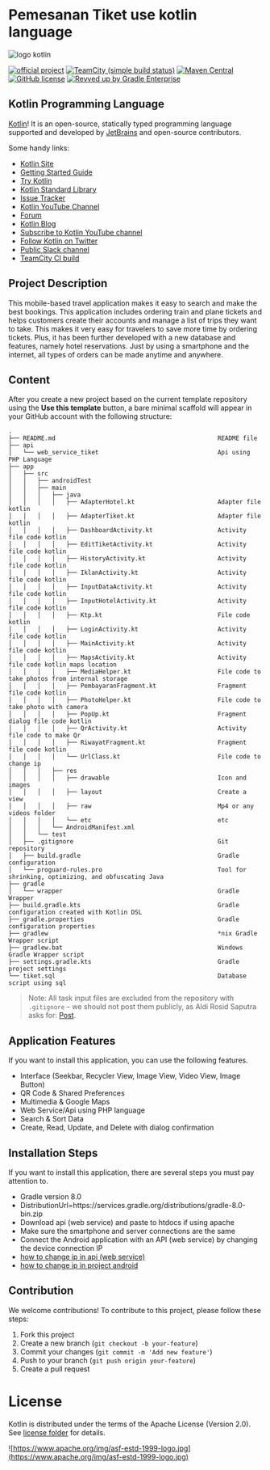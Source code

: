 # Pemesanan Tiket use kotlin language

![logo kotlin](https://kotlinlang.org/docs/images/kotlin-logo.png)

[![official project](https://jb.gg/badges/official.svg)](https://confluence.jetbrains.com/display/ALL/JetBrains+on+GitHub)
[![TeamCity (simple build status)](https://img.shields.io/teamcity/http/teamcity.jetbrains.com/s/Kotlin_KotlinPublic_Compiler.svg)](https://teamcity.jetbrains.com/buildConfiguration/Kotlin_KotlinPublic_Compiler?branch=%3Cdefault%3E&buildTypeTab=overview&mode=builds)
[![Maven Central](https://img.shields.io/maven-central/v/org.jetbrains.kotlin/kotlin-maven-plugin.svg)](https://search.maven.org/#search%7Cga%7C1%7Cg%3A%22org.jetbrains.kotlin%22)
[![GitHub license](https://img.shields.io/badge/license-Apache%20License%202.0-blue.svg?style=flat)](https://www.apache.org/licenses/LICENSE-2.0)
[![Revved up by Gradle Enterprise](https://img.shields.io/badge/Revved%20up%20by-Gradle%20Enterprise-06A0CE?logo=Gradle&labelColor=02303A)](https://ge.jetbrains.com/scans?search.rootProjectNames=Kotlin)

## Kotlin Programming Language

[Kotlin](https://kotlinlang.org/)!
It is an open-source, statically typed programming language supported and developed by [JetBrains](https://www.jetbrains.com/) and open-source contributors.

Some handy links:

 * [Kotlin Site](https://kotlinlang.org/)
 * [Getting Started Guide](https://kotlinlang.org/docs/tutorials/getting-started.html)
 * [Try Kotlin](https://play.kotlinlang.org/)
 * [Kotlin Standard Library](https://kotlinlang.org/api/latest/jvm/stdlib/index.html)
 * [Issue Tracker](https://youtrack.jetbrains.com/issues/KT)
 * [Kotlin YouTube Channel](https://www.youtube.com/channel/UCP7uiEZIqci43m22KDl0sNw)
 * [Forum](https://discuss.kotlinlang.org/)
 * [Kotlin Blog](https://blog.jetbrains.com/kotlin/)
 * [Subscribe to Kotlin YouTube channel](https://www.youtube.com/channel/UCP7uiEZIqci43m22KDl0sNw)
 * [Follow Kotlin on Twitter](https://twitter.com/kotlin)
 * [Public Slack channel](https://slack.kotlinlang.org/)
 * [TeamCity CI build](https://teamcity.jetbrains.com/project.html?tab=projectOverview&projectId=Kotlin)

## Project Description

This mobile-based travel application makes it easy to search and make the best bookings. This application includes ordering train and plane tickets and helps customers create their accounts and manage a list of trips they want to take. This makes it very easy for travelers to save more time by ordering tickets. Plus, it has been further developed with a new database and features, namely hotel reservations. Just by using a smartphone and the internet, all types of orders can be made anytime and anywhere.

## Content

After you create a new project based on the current template repository using the **Use this template** button, a bare minimal scaffold will appear in your GitHub account with the following structure:

```
.
├── README.md                                             README file
├── api
│   └── web_service_tiket                                 Api using PHP Language
├── app
│   ├── src
│   │   ├── androidTest
│   │   ├── main
│   │   │   ├── java
│   │   │   │   ├── AdapterHotel.kt                       Adapter file kotlin
│   │   │   │   ├── AdapterTiket.kt                       Adapter file kotlin
│   │   │   │   ├── DashboardActivity.kt                  Activity file code kotlin
│   │   │   │   ├── EditTiketActivity.kt                  Activity file code kotlin
│   │   │   │   ├── HistoryActivity.kt                    Activity file code kotlin
│   │   │   │   ├── IklanActivity.kt                      Activity file code kotlin
│   │   │   │   ├── InputDataActivity.kt                  Activity file code kotlin
│   │   │   │   ├── InputHotelActivity.kt                 Activity file code kotlin
│   │   │   │   ├── Ktp.kt                                File code kotlin
│   │   │   │   ├── LoginActivity.kt                      Activity file code kotlin
│   │   │   │   ├── MainActivity.kt                       Activity file code kotlin
│   │   │   │   ├── MapsActivity.kt                       Activity file code kotlin maps location
│   │   │   │   ├── MediaHelper.kt                        File code to take photos from internal storage
│   │   │   │   ├── PembayaranFragment.kt                 Fragment file code kotlin
│   │   │   │   ├── PhotoHelper.kt                        File code to take photo with camera
│   │   │   │   ├── PopUp.kt                              Fragment dialog file code kotlin
│   │   │   │   ├── QrActivity.kt                         Activity file code to make Qr
│   │   │   │   ├── RiwayatFragment.kt                    Fragment file code kotlin
│   │   │   │   └── UrlClass.kt                           File code to change ip
│   │   │   ├── res
│   │   │   │   ├── drawable                              Icon and images
│   │   │   │   ├── layout                                Create a view
│   │   │   │   ├── raw                                   Mp4 or any videos folder
│   │   │   │   └── etc                                   etc
│   │   │   └── AndroidManifest.xml
│   │   └── test
│   ├── .gitignore                                        Git repository
│   ├── build.gradle                                      Gradle configuration
│   └── proguard-rules.pro                                Tool for shrinking, optimizing, and obfuscating Java
├── gradle
│   └── wrapper                                           Gradle Wrapper
├── build.gradle.kts                                      Gradle configuration created with Kotlin DSL
├── gradle.properties                                     Gradle configuration properties
├── gradlew                                               *nix Gradle Wrapper script
├── gradlew.bat                                           Windows Gradle Wrapper script
├── settings.gradle.kts                                   Gradle project settings
└── tiket.sql                                             Database script using sql
```

> Note: All task input files are excluded from the repository with `.gitignore` – we should not post them publicly, as Aldi Rosid Saputra asks for: [Post](https://instagram.com/mr.aldirs?igshid=OGQ5ZDc2ODk2ZA==).

## Application Features

If you want to install this application, you can use the following features.

- Interface (Seekbar, Recycler View, Image View, Video View, Image Button)
- QR Code & Shared Preferences
- Multimedia & Google Maps
- Web Service/Api using PHP language
- Search & Sort Data
- Create, Read, Update, and Delete with dialog confirmation

## Installation Steps

If you want to install this application, there are several steps you must pay attention to.

- Gradle version 8.0
- DistributionUrl=https\://services.gradle.org/distributions/gradle-8.0-bin.zip
- Download api (web service) and paste to htdocs if using apache
- Make sure the smartphone and server connections are the same
- Connect the Android application with an API (web service) by changing the device connection IP
- [how to change ip in api (web service)](http://www.aldi.com)
- [how to change ip in project android](http://www.aldi.com)

## Contribution

We welcome contributions! To contribute to this project, please follow these steps:

1. Fork this project
2. Create a new branch (`git checkout -b your-feature`)
3. Commit your changes (`git commit -m 'Add new feature'`)
4. Push to your branch (`git push origin your-feature`)
5. Create a pull request

# License
Kotlin is distributed under the terms of the Apache License (Version 2.0). See [license folder](license/README.md) for details.

![https://www.apache.org/img/asf-estd-1999-logo.jpg](https://www.apache.org/img/asf-estd-1999-logo.jpg)
